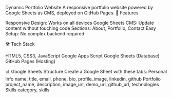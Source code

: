 Dynamic Portfolio Website
A responsive portfolio website powered by Google Sheets as CMS, deployed on GitHub Pages.
🚀 Features

Responsive Design: Works on all devices
Google Sheets CMS: Update content without touching code
Sections: About, Portfolio, Contact
Easy Setup: No complex backend required

🛠️ Tech Stack

HTML5, CSS3, JavaScript
Google Apps Script
Google Sheets (Database)
GitHub Pages (Hosting)

📊 Google Sheets Structure
Create a Google Sheet with these tabs:
Personal Info
name, title, email, phone, bio, profile_image, linkedin, github
Portfolio
project_name, description, image_url, demo_url, github_url, technologies
Skills
category, skills
